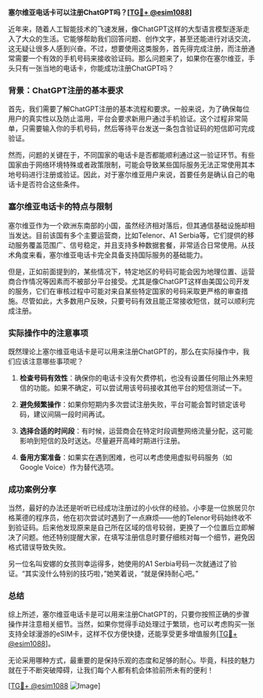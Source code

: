 **塞尔维亚电话卡可以注册ChatGPT吗？[[TG💪+ @esim1088](https://t.me/s/esim1088)]**

近年来，随着人工智能技术的飞速发展，像ChatGPT这样的大型语言模型逐渐走入了大众的生活。它能够帮助我们回答问题、创作文字，甚至还能进行对话交流，这无疑让很多人感到兴奋。不过，想要使用这类服务，首先得完成注册，而注册通常需要一个有效的手机号码来接收验证码。那么问题来了，如果你在塞尔维亚，手头只有一张当地的电话卡，你能成功注册ChatGPT吗？

### 背景：ChatGPT注册的基本要求

首先，我们需要了解ChatGPT注册的基本流程和要求。一般来说，为了确保每位用户的真实性以及防止滥用，平台会要求新用户通过手机验证。这个过程非常简单，只需要输入你的手机号码，然后等待平台发送一条包含验证码的短信即可完成验证。

然而，问题的关键在于，不同国家的电话卡是否都能顺利通过这一验证环节。有些国家由于网络环境特殊或者政策限制，可能会导致某些国际服务无法正常使用其本地号码进行注册或验证。因此，对于塞尔维亚用户来说，首要任务是确认自己的电话卡是否符合这些条件。

### 塞尔维亚电话卡的特点与限制

塞尔维亚作为一个欧洲东南部的小国，虽然经济相对落后，但其通信基础设施却相当发达。目前该国有多个主要运营商，比如Telenor、A1 Serbia等，它们提供的移动服务覆盖范围广、信号稳定，并且支持多种数据套餐，非常适合日常使用。从技术角度来看，塞尔维亚电话卡完全具备支持国际服务的基础能力。

但是，正如前面提到的，某些情况下，特定地区的号码可能会因为地理位置、运营商合作情况等因素而不被部分平台接受。尤其是像ChatGPT这样由美国公司开发的服务，它们在审核过程中可能对来自某些特定国家的号码采取更严格的审查措施。尽管如此，大多数用户反映，只要号码有效且能正常接收短信，就可以顺利完成注册。

### 实际操作中的注意事项

既然理论上塞尔维亚电话卡是可以用来注册ChatGPT的，那么在实际操作中，我们应该注意哪些事项呢？

1. **检查号码有效性**：确保你的电话卡没有欠费停机，也没有设置任何阻止外来短信的功能。如果不确定，可以尝试用该号码接收其他平台的短信测试一下。
   
2. **避免频繁操作**：如果你短期内多次尝试注册失败，平台可能会暂时锁定该号码，建议间隔一段时间再试。
   
3. **选择合适的时间段**：有时候，运营商会在特定时段调整网络流量分配，这可能影响到短信的及时送达。尽量避开高峰时期进行注册。

4. **备用方案准备**：如果实在遇到困难，也可以考虑使用虚拟号码服务（如Google Voice）作为替代选项。

### 成功案例分享

当然，最好的办法还是听听已经成功注册过的小伙伴的经验。小李是一位旅居贝尔格莱德的程序员，他在初次尝试时遇到了一点麻烦——他的Telenor号码始终收不到验证码。后来他发现原来是自己所在区域的信号较弱，更换了一个位置后立即解决了问题。他还特别提醒大家，在填写注册信息时要仔细核对每一个细节，避免因格式错误导致失败。

另一位名叫安娜的女孩则幸运得多，她使用的A1 Serbia号码一次就通过了验证。“其实没什么特别的技巧啦，”她笑着说，“就是保持耐心吧。”

### 总结

综上所述，塞尔维亚电话卡是可以用来注册ChatGPT的，只要你按照正确的步骤操作并注意相关细节。当然，如果你觉得手动处理过于繁琐，也可以考虑购买一张支持全球漫游的eSIM卡，这样不仅方便快捷，还能享受更多增值服务[[TG💪+ @esim1088](https://t.me/s/esim1088)]。

无论采用哪种方式，最重要的是保持乐观的态度和足够的耐心。毕竟，科技的魅力就在于不断突破障碍，让我们每个人都有机会体验前所未有的便利！

[[TG💪+ @esim1088](https://t.me/s/esim1088) ![Image](https://i.postimg.cc/4NQfJmqS/Snipaste-2025-05-13-00-14-12.png)]